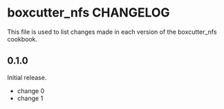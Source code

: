 # boxcutter_nfs CHANGELOG

This file is used to list changes made in each version of the boxcutter_nfs cookbook.

## 0.1.0

Initial release.

- change 0
- change 1
